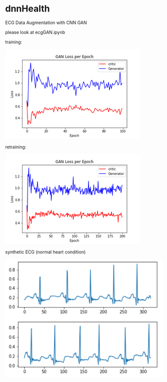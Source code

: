 # dnnHealth

ECG Data Augmentation with CNN GAN

please look at ecgGAN.ipynb

training:

![alt text](https://github.com/abbasloo/dnnHealth/blob/master/GAN_Loss_per_Epoch_final_1.png)

retraining:

![alt text](https://github.com/abbasloo/dnnHealth/blob/master/GAN_Loss_per_Epoch_final_2.png)

synthetic ECG (normal heart condition)

![alt text](https://github.com/abbasloo/dnnHealth/blob/master/result.png)

